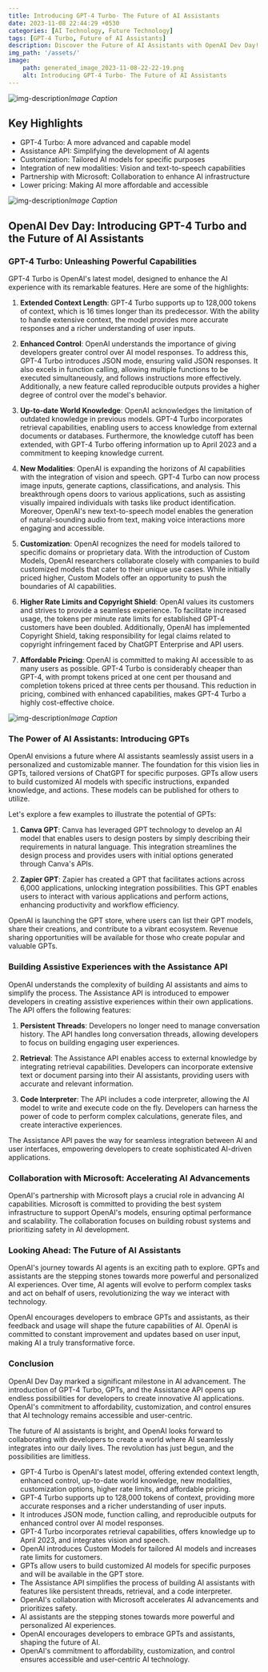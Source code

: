 ```yaml
---
title: Introducing GPT-4 Turbo- The Future of AI Assistants
date: 2023-11-08 22:44:29 +0530
categories: [AI Technology, Future Technology]
tags: [GPT-4 Turbo, Future of AI Assistants]
description: Discover the Future of AI Assistants with OpenAI Dev Day! Introducing GPT-4 Turbo and its powerful capabilities, including extended context length, enhanced control, up-to-date world knowledge, new modalities, customization, and more. Explore the potential of GPTs and the Assistance API. Join us on this revolutionary journey into the world of AI!
img_path: '/assets/'
image:
    path: generated_image_2023-11-08-22-22-19.png
    alt: Introducing GPT-4 Turbo- The Future of AI Assistants
---
```

![img-description](generated_image_2023-11-08-22-22-19.png)_Image Caption_
## Key Highlights ##

- GPT-4 Turbo: A more advanced and capable model
- Assistance API: Simplifying the development of AI agents
- Customization: Tailored AI models for specific purposes
- Integration of new modalities: Vision and text-to-speech capabilities
- Partnership with Microsoft: Collaboration to enhance AI infrastructure
- Lower pricing: Making AI more affordable and accessible


![img-description](generated_image_2023-11-08-22-42-43.png)_Image Caption_

## OpenAI Dev Day: Introducing GPT-4 Turbo and the Future of AI Assistants

### GPT-4 Turbo: Unleashing Powerful Capabilities

GPT-4 Turbo is OpenAI's latest model, designed to enhance the AI experience with its remarkable features. Here are some of the highlights:

1. **Extended Context Length**: GPT-4 Turbo supports up to 128,000 tokens of context, which is 16 times longer than its predecessor. With the ability to handle extensive context, the model provides more accurate responses and a richer understanding of user inputs.

2. **Enhanced Control**: OpenAI understands the importance of giving developers greater control over AI model responses. To address this, GPT-4 Turbo introduces JSON mode, ensuring valid JSON responses. It also excels in function calling, allowing multiple functions to be executed simultaneously, and follows instructions more effectively. Additionally, a new feature called reproducible outputs provides a higher degree of control over the model's behavior.

3. **Up-to-date World Knowledge**: OpenAI acknowledges the limitation of outdated knowledge in previous models. GPT-4 Turbo incorporates retrieval capabilities, enabling users to access knowledge from external documents or databases. Furthermore, the knowledge cutoff has been extended, with GPT-4 Turbo offering information up to April 2023 and a commitment to keeping knowledge current.

4. **New Modalities**: OpenAI is expanding the horizons of AI capabilities with the integration of vision and speech. GPT-4 Turbo can now process image inputs, generate captions, classifications, and analysis. This breakthrough opens doors to various applications, such as assisting visually impaired individuals with tasks like product identification. Moreover, OpenAI's new text-to-speech model enables the generation of natural-sounding audio from text, making voice interactions more engaging and accessible.

5. **Customization**: OpenAI recognizes the need for models tailored to specific domains or proprietary data. With the introduction of Custom Models, OpenAI researchers collaborate closely with companies to build customized models that cater to their unique use cases. While initially priced higher, Custom Models offer an opportunity to push the boundaries of AI capabilities.

6. **Higher Rate Limits and Copyright Shield**: OpenAI values its customers and strives to provide a seamless experience. To facilitate increased usage, the tokens per minute rate limits for established GPT-4 customers have been doubled. Additionally, OpenAI has implemented Copyright Shield, taking responsibility for legal claims related to copyright infringement faced by ChatGPT Enterprise and API users.

7. **Affordable Pricing**: OpenAI is committed to making AI accessible to as many users as possible. GPT-4 Turbo is considerably cheaper than GPT-4, with prompt tokens priced at one cent per thousand and completion tokens priced at three cents per thousand. This reduction in pricing, combined with enhanced capabilities, makes GPT-4 Turbo a highly cost-effective choice.

![img-description](generated_image_2023-11-08-22-33-22.png)_Image Caption_

### The Power of AI Assistants: Introducing GPTs

OpenAI envisions a future where AI assistants seamlessly assist users in a personalized and customizable manner. The foundation for this vision lies in GPTs, tailored versions of ChatGPT for specific purposes. GPTs allow users to build customized AI models with specific instructions, expanded knowledge, and actions. These models can be published for others to utilize.

Let's explore a few examples to illustrate the potential of GPTs:

1. **Canva GPT**: Canva has leveraged GPT technology to develop an AI model that enables users to design posters by simply describing their requirements in natural language. This integration streamlines the design process and provides users with initial options generated through Canva's APIs.

2. **Zapier GPT**: Zapier has created a GPT that facilitates actions across 6,000 applications, unlocking integration possibilities. This GPT enables users to interact with various applications and perform actions, enhancing productivity and workflow efficiency.

OpenAI is launching the GPT store, where users can list their GPT models, share their creations, and contribute to a vibrant ecosystem. Revenue sharing opportunities will be available for those who create popular and valuable GPTs.

### Building Assistive Experiences with the Assistance API

OpenAI understands the complexity of building AI assistants and aims to simplify the process. The Assistance API is introduced to empower developers in creating assistive experiences within their own applications. The API offers the following features:

1. **Persistent Threads**: Developers no longer need to manage conversation history. The API handles long conversation threads, allowing developers to focus on building engaging user experiences.

2. **Retrieval**: The Assistance API enables access to external knowledge by integrating retrieval capabilities. Developers can incorporate extensive text or document parsing into their AI assistants, providing users with accurate and relevant information.

3. **Code Interpreter**: The API includes a code interpreter, allowing the AI model to write and execute code on the fly. Developers can harness the power of code to perform complex calculations, generate files, and create interactive experiences.

The Assistance API paves the way for seamless integration between AI and user interfaces, empowering developers to create sophisticated AI-driven applications.

### Collaboration with Microsoft: Accelerating AI Advancements

OpenAI's partnership with Microsoft plays a crucial role in advancing AI capabilities. Microsoft is committed to providing the best system infrastructure to support OpenAI's models, ensuring optimal performance and scalability. The collaboration focuses on building robust systems and prioritizing safety in AI development.

### Looking Ahead: The Future of AI Assistants

OpenAI's journey towards AI agents is an exciting path to explore. GPTs and assistants are the stepping stones towards more powerful and personalized AI experiences. Over time, AI agents will evolve to perform complex tasks and act on behalf of users, revolutionizing the way we interact with technology.

OpenAI encourages developers to embrace GPTs and assistants, as their feedback and usage will shape the future capabilities of AI. OpenAI is committed to constant improvement and updates based on user input, making AI a truly transformative force.

### Conclusion

OpenAI Dev Day marked a significant milestone in AI advancement. The introduction of GPT-4 Turbo, GPTs, and the Assistance API opens up endless possibilities for developers to create innovative AI applications. OpenAI's commitment to affordability, customization, and control ensures that AI technology remains accessible and user-centric.

The future of AI assistants is bright, and OpenAI looks forward to collaborating with developers to create a world where AI seamlessly integrates into our daily lives. The revolution has just begun, and the possibilities are limitless.

- GPT-4 Turbo is OpenAI's latest model, offering extended context length, enhanced control, up-to-date world knowledge, new modalities, customization options, higher rate limits, and affordable pricing.
- GPT-4 Turbo supports up to 128,000 tokens of context, providing more accurate responses and a richer understanding of user inputs.
- It introduces JSON mode, function calling, and reproducible outputs for enhanced control over AI model responses.
- GPT-4 Turbo incorporates retrieval capabilities, offers knowledge up to April 2023, and integrates vision and speech.
- OpenAI introduces Custom Models for tailored AI models and increases rate limits for customers.
- GPTs allow users to build customized AI models for specific purposes and will be available in the GPT store.
- The Assistance API simplifies the process of building AI assistants with features like persistent threads, retrieval, and a code interpreter.
- OpenAI's collaboration with Microsoft accelerates AI advancements and prioritizes safety.
- AI assistants are the stepping stones towards more powerful and personalized AI experiences.
- OpenAI encourages developers to embrace GPTs and assistants, shaping the future of AI.
- OpenAI's commitment to affordability, customization, and control ensures accessible and user-centric AI technology.

